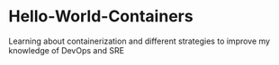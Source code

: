# Hello-World-Containers
Learning about containerization and different strategies to improve my knowledge of DevOps and SRE
